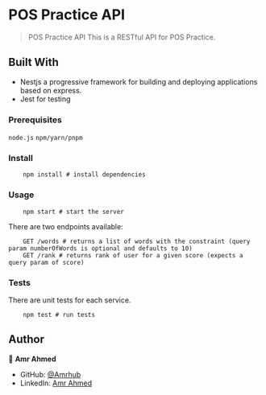 # POS Practice API

> POS Practice API
> This is a RESTful API for POS Practice.

## Built With

- Nestjs a progressive framework for building and deploying applications based on express.
- Jest for testing

### Prerequisites

`node.js`
`npm/yarn/pnpm`

### Install

```shell
    npm install # install dependencies
```

### Usage

```shell
    npm start # start the server
```

There are two endpoints available:

```shell
    GET /words # returns a list of words with the constraint (query param numberOfWords is optional and defaults to 10)
    GET /rank # returns rank of user for a given score (expects a query param of score)
```

### Tests

There are unit tests for each service.

```shell
    npm test # run tests
```

## Author

👤 **Amr Ahmed**

- GitHub: [@Amrhub](https://github.com/Amrhub)
- LinkedIn: [Amr Ahmed](https://linkedin.com/in/amr-abdelrehim-ahmed)

